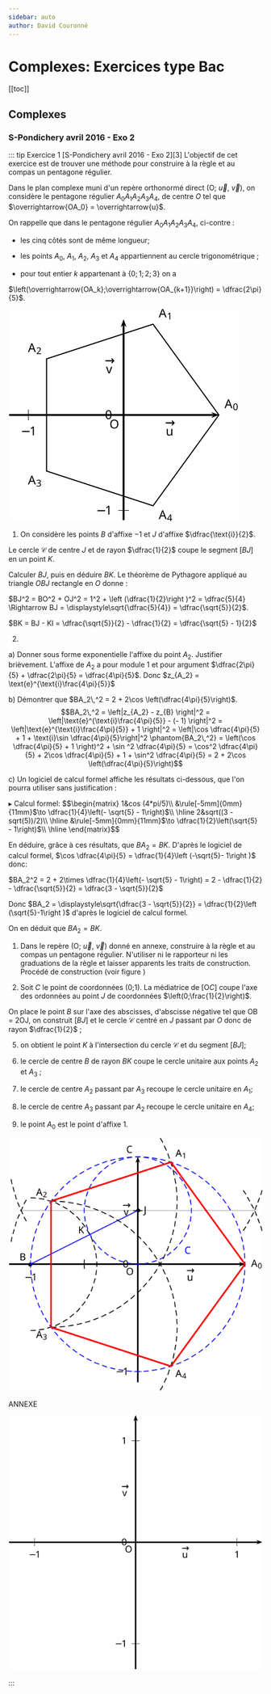 ```yaml
---
sidebar: auto
author: David Couronné
---
```


# Complexes: Exercices type Bac

[[toc]]

## Complexes
### S-Pondichery avril 2016 - Exo 2

::: tip Exercice 1 [S-Pondichery avril 2016 - Exo 2][3]
L'objectif de cet exercice est de trouver une méthode pour construire à la règle et au compas
un pentagone régulier.

Dans le plan complexe muni d'un repère
orthonormé direct (O; $\vec{u}$, $\vec{v}$), on considère le pentagone régulier $A_0A_1A_2A_3A_4$, de centre $O$ tel
que $\overrightarrow{OA_0} = \overrightarrow{u}$.

On rappelle que dans le pentagone régulier $A_0A_1A_2A_3A_4$, ci-contre :

+  les cinq côtés sont de même longueur;

+  les points $A_0,\:A_1,\:A_2,\:A_3$ et $A_4$
appartiennent au cercle trigonométrique ;

+  pour tout entier $k$ appartenant à $\{0;1;2;3\}$ on a

$\left(\overrightarrow{OA_k};\overrightarrow{OA_{k+1}}\right) = \dfrac{2\pi}{5}$.

![Image](./figure1.svg)

1.  On considère les points $B$ d'affixe $- 1$ et $J$ d'affixe $\dfrac{\text{i}}{2}$.

Le cercle $\mathcal{C}$ de centre $J$ et de rayon $\dfrac{1}{2}$ coupe le segment $[BJ]$ en un point $K$.

Calculer $BJ$, puis en déduire $BK$.
<ClientOnly><Solution>
Le théorème de Pythagore appliqué au triangle $OBJ$ rectangle en $O$ donne :

$BJ^2  = BO^2 + OJ^2 = 1^2  + \left (\dfrac{1}{2}\right )^2  = \dfrac{5}{4} \Rightarrow BJ = \displaystyle\sqrt{\dfrac{5}{4}} = \dfrac{\sqrt{5}}{2}$.

$BK = BJ - KI = \dfrac{\sqrt{5}}{2} - \dfrac{1}{2} = \dfrac{\sqrt{5} - 1}{2}$
</Solution>

2. 

a)  Donner sous forme exponentielle l'affixe du point $A_2$. Justifier brièvement.
<ClientOnly><Solution>
L'affixe de $A_2$ a pour module 1 et pour argument $\dfrac{2\pi}{5} + \dfrac{2\pi}{5} = \dfrac{4\pi}{5}$. Donc $z_{A_2} = \text{e}^{\text{i}\frac{4\pi}{5}}$
</Solution>

b)  Démontrer que $BA_2\,^2 = 2 +  2\cos \left(\dfrac{4\pi}{5}\right)$.
<ClientOnly><Solution>
$$BA_2\,^2 = \left|z_{A_2} - z_{B} \right|^2
= \left|\text{e}^{\text{i}\frac{4\pi}{5}} - (- 1) \right|^2
= \left|\text{e}^{\text{i}\frac{4\pi}{5}} + 1 \right|^2
= \left|\cos \dfrac{4\pi}{5} + 1 + \text{i}\sin  \dfrac{4\pi}{5}\right|^2 
\phantom{BA_2\,^2} = \left(\cos \dfrac{4\pi}{5} + 1 \right)^2 + \sin ^2 \dfrac{4\pi}{5}
= \cos^2 \dfrac{4\pi}{5}  + 2\cos \dfrac{4\pi}{5} + 1 + \sin^2 \dfrac{4\pi}{5}
= 2 +  2\cos \left(\dfrac{4\pi}{5}\right)$$
</Solution>

c)  Un logiciel de calcul formel affiche les résultats ci-dessous, que l'on pourra utiliser
sans justification :


$\blacktriangleright$ Calcul formel:
$$\begin{matrix}
1&cos (4*pi/5)\\
&\rule[-5mm]{0mm}{11mm}$\to \dfrac{1}{4}\left(- \sqrt{5} - 1\right)$\\ \hline
2&sqrt((3 - sqrt(5))/2)\\ \hline
&\rule[-5mm]{0mm}{11mm}$\to \dfrac{1}{2}\left(\sqrt{5} - 1\right)$\\ \hline
\end{matrix}$$

 

En   déduire, grâce à ces résultats, que $BA_2 = BK$.
<ClientOnly><Solution>
D'après le logiciel de calcul formel, $\cos \dfrac{4\pi}{5} = \dfrac{1}{4}\left (-\sqrt{5}- 1\right )$ donc:

$BA_2^2 = 2 + 2\times \dfrac{1}{4}\left(- \sqrt{5} - 1\right) = 2 - \dfrac{1}{2} - \dfrac{\sqrt{5}}{2} = \dfrac{3 - \sqrt{5}}{2}$

Donc $BA_2 = \displaystyle\sqrt{\dfrac{3 - \sqrt{5}}{2}} = \dfrac{1}{2}\left (\sqrt{5}-1\right )$ d'après le logiciel de calcul formel.

On en déduit que $BA_2=BK$.
</Solution>

1.   Dans le repère (O; $\vec{u}$, $\vec{v}$) donné en annexe, construire à la règle et au compas un pentagone régulier. N'utiliser ni le rapporteur ni les graduations de la règle et laisser apparents les traits de construction.
<ClientOnly><Solution>
Procédé de construction (voir figure )

1.  Soit $C$ le point de coordonnées (0;1). La médiatrice de $[\text{O}C]$ coupe l'axe des ordonnées au point $J$ de coordonnées $\left(0;\frac{1}{2}\right)$.

On place le point  $B$ sur l'axe des abscisses, d'abscisse négative tel que OB = 2OJ, on construit  $[BJ]$ et le cercle $\mathcal C$ centré en $J$ passant par $O$ donc de rayon $\dfrac{1}{2}$ ;

5.  on obtient le point $K$ à l'intersection du cercle $\mathcal C$ et du segment $[BJ]$;

6.  le cercle de centre $B$ de rayon $BK$ coupe le cercle unitaire aux points $A_2$ et $A_3$ ;

7.  le cercle de centre $A_2$ passant par $A_3$ recoupe le cercle unitaire en $A_1$;

8.  le cercle de centre $A_3$ passant par $A_2$ recoupe le cercle unitaire en $A_4$;

9.  le point $A_0$ est le point d'affixe 1.




![Image](./figure2.svg)

</Solution>

ANNEXE

![Image](./figure3.svg)

:::

